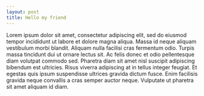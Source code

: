 ```yaml
---
layout: post
title: Hello my friend
---
```


Lorem ipsum dolor sit amet, consectetur adipiscing elit, sed do eiusmod tempor incididunt ut labore et dolore magna aliqua. Massa id neque aliquam vestibulum morbi blandit. Aliquam nulla facilisi cras fermentum odio. Turpis massa tincidunt dui ut ornare lectus sit. Ac felis donec et odio pellentesque diam volutpat commodo sed. Pharetra diam sit amet nisl suscipit adipiscing bibendum est ultricies. Risus viverra adipiscing at in tellus integer feugiat. Et egestas quis ipsum suspendisse ultrices gravida dictum fusce. Enim facilisis gravida neque convallis a cras semper auctor neque. Vulputate ut pharetra sit amet aliquam id diam.